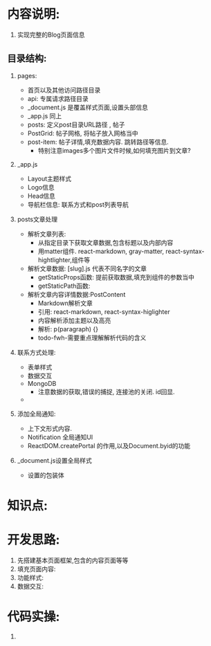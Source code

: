 # 内容说明:
1. 实现完整的Blog页面信息

## 目录结构:
1. pages: 
    - 首页以及其他访问路径目录
    - api: 专属请求路径目录
    - _document.js 是覆盖样式页面,设置头部信息
    - _app.js 同上
    - posts:  定义post目录URL路径 , 帖子
    - PostGrid: 帖子网格,  将帖子放入网格当中
    - post-item: 帖子详情,填充数据内容. 跳转路径等信息. 
        - 特别注意images多个图片文件时候,如何填充图片到文章?
2. _app.js
    - Layout主题样式
    - Logo信息
    - Head信息
    - 导航栏信息: 联系方式和post列表导航
    
3. posts文章处理
    - 解析文章列表: 
        - 从指定目录下获取文章数据,包含标题以及内部内容
        - 用matter组件. react-markdown, gray-matter, react-syntax-hightlighter,组件等
    - 解析文章数据: [slug].js 代表不同名字的文章
        - getStaticProps函数: 提前获取数据,填充到组件的参数当中
        - getStaticPath函数:
    - 解析文章内容详情数据:PostContent
        - Markdown解析文章
        - 引用: react-markdown, react-syntax-higlighter
        - 内容解析添加主题以及高亮
        - 解析: p(paragraph) {}
        - todo-fwh-需要重点理解解析代码的含义

4. 联系方式处理:
    - 表单样式
    - 数据交互
    - MongoDB
        - 注意数据的获取,错误的捕捉, 连接池的关闭. id回显.
    - 
5. 添加全局通知:
    - 上下文形式内容.
    - Notification 全局通知UI
    - ReactDOM.createPortal 的作用,以及Document.byid的功能

6. _document.js设置全局样式
    - 设置的包装体

# 知识点:


# 开发思路:
1. 先搭建基本页面框架,包含的内容页面等等
2. 填充页面内容:
3. 功能样式:
4. 数据交互:


# 代码实操:
1. 

